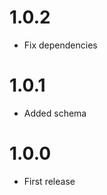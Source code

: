 1.0.2
==================================
- Fix dependencies

1.0.1
==================================
- Added schema

1.0.0
==================================
- First release
